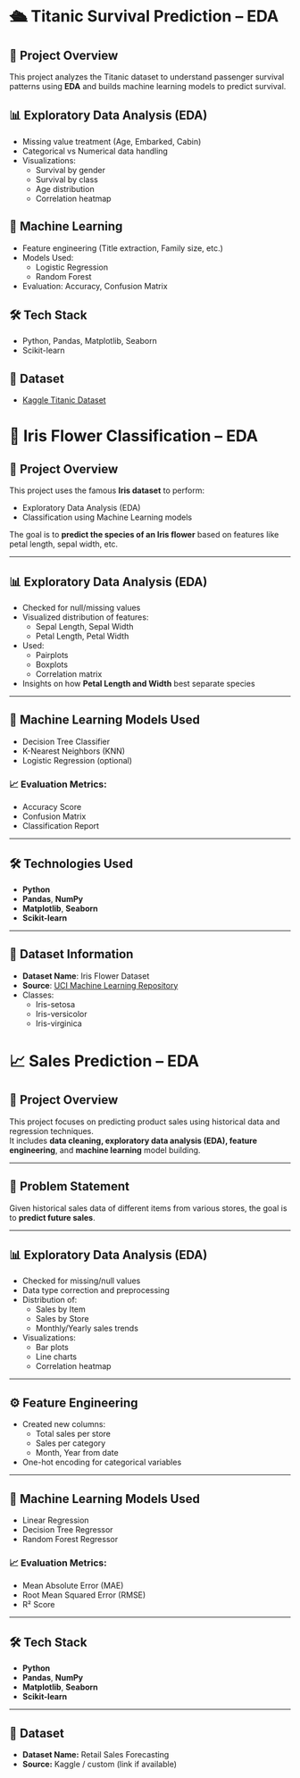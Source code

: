 # 🛳️ Titanic Survival Prediction – EDA 

## 📌 Project Overview
This project analyzes the Titanic dataset to understand passenger survival patterns using **EDA** and builds machine learning models to predict survival.

## 📊 Exploratory Data Analysis (EDA)
- Missing value treatment (Age, Embarked, Cabin)
- Categorical vs Numerical data handling
- Visualizations:
  - Survival by gender
  - Survival by class
  - Age distribution
  - Correlation heatmap

## 🤖 Machine Learning
- Feature engineering (Title extraction, Family size, etc.)
- Models Used:
  - Logistic Regression
  - Random Forest
- Evaluation: Accuracy, Confusion Matrix

## 🛠️ Tech Stack
- Python, Pandas, Matplotlib, Seaborn
- Scikit-learn

## 🧠 Dataset
- [Kaggle Titanic Dataset](https://www.kaggle.com/competitions/titanic/data)

# 🌸 Iris Flower Classification – EDA 

## 📌 Project Overview
This project uses the famous **Iris dataset** to perform:
- Exploratory Data Analysis (EDA)
- Classification using Machine Learning models

The goal is to **predict the species of an Iris flower** based on features like petal length, sepal width, etc.

---

## 📊 Exploratory Data Analysis (EDA)
- Checked for null/missing values
- Visualized distribution of features:
  - Sepal Length, Sepal Width
  - Petal Length, Petal Width
- Used:
  - Pairplots
  - Boxplots
  - Correlation matrix
- Insights on how **Petal Length and Width** best separate species

---

## 🤖 Machine Learning Models Used
- Decision Tree Classifier
- K-Nearest Neighbors (KNN)
- Logistic Regression (optional)

### 📈 Evaluation Metrics:
- Accuracy Score
- Confusion Matrix
- Classification Report

---

## 🛠️ Technologies Used
- **Python**
- **Pandas**, **NumPy**
- **Matplotlib**, **Seaborn**
- **Scikit-learn**

---

## 🧠 Dataset Information
- **Dataset Name**: Iris Flower Dataset
- **Source**: [UCI Machine Learning Repository](https://archive.ics.uci.edu/ml/datasets/iris)
- Classes:
  - Iris-setosa
  - Iris-versicolor
  - Iris-virginica


# 📈 Sales Prediction – EDA 

## 📌 Project Overview
This project focuses on predicting product sales using historical data and regression techniques.  
It includes **data cleaning, exploratory data analysis (EDA), feature engineering**, and **machine learning** model building.

---

## 🧠 Problem Statement
Given historical sales data of different items from various stores, the goal is to **predict future sales**.

---

## 📊 Exploratory Data Analysis (EDA)
- Checked for missing/null values
- Data type correction and preprocessing
- Distribution of:
  - Sales by Item
  - Sales by Store
  - Monthly/Yearly sales trends
- Visualizations:
  - Bar plots
  - Line charts
  - Correlation heatmap

---

## ⚙️ Feature Engineering
- Created new columns:
  - Total sales per store
  - Sales per category
  - Month, Year from date
- One-hot encoding for categorical variables

---

## 🤖 Machine Learning Models Used
- Linear Regression
- Decision Tree Regressor
- Random Forest Regressor

### 📈 Evaluation Metrics:
- Mean Absolute Error (MAE)
- Root Mean Squared Error (RMSE)
- R² Score

---

## 🛠️ Tech Stack
- **Python**
- **Pandas**, **NumPy**
- **Matplotlib**, **Seaborn**
- **Scikit-learn**

---

## 🧠 Dataset
- **Dataset Name:** Retail Sales Forecasting  
- **Source:** Kaggle / custom (link if available)






